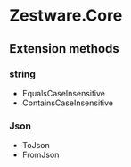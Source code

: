 # Zestware.Core

## Extension methods

### string

* EqualsCaseInsensitive
* ContainsCaseInsensitive

### Json

* ToJson
* FromJson